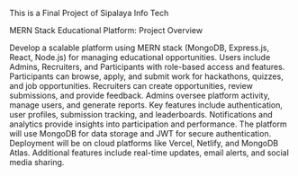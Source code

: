 This is a Final Project of Sipalaya Info Tech

MERN Stack Educational Platform: Project Overview

Develop a scalable platform using MERN stack (MongoDB, Express.js, React, Node.js) for managing educational opportunities.
Users include Admins, Recruiters, and Participants with role-based access and features.
Participants can browse, apply, and submit work for hackathons, quizzes, and job opportunities.
Recruiters can create opportunities, review submissions, and provide feedback.
Admins oversee platform activity, manage users, and generate reports.
Key features include authentication, user profiles, submission tracking, and leaderboards.
Notifications and analytics provide insights into participation and performance.
The platform will use MongoDB for data storage and JWT for secure authentication.
Deployment will be on cloud platforms like Vercel, Netlify, and MongoDB Atlas.
Additional features include real-time updates, email alerts, and social media sharing.
